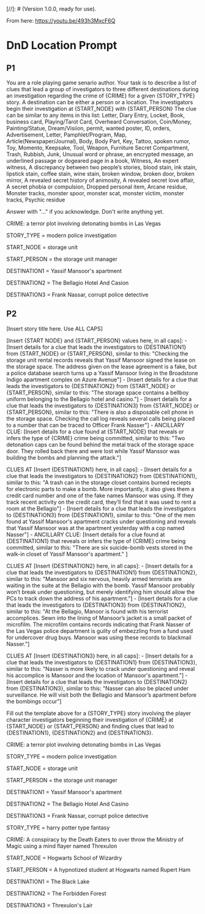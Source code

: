 
[//]: # (Version 1.0.0, ready for use).

From here: https://youtu.be/493h3MxcF6Q 

# DnD Location Prompt

## P1

You are a role playing game senario author. 
Your task is to describe a list of clues that lead a group of investigators to three different destinations during an investigation regarding the crime of {CRIME} for a given {STORY_TYPE} story.
A destination can be either a person or a location.
The investigators begin their investigation at {START_NODE} with {START_PERSON}
The clue can be similar to any items in this list:  Letter, Diary Entry, Locket, Book, business card, Playing/Tarot Card, Overheard Conversation, Coin/Money, Painting/Statue, Dream/Visiion, permit, wanted poster, ID, orders,  Advertisement, Letter, Pamphlet/Program, Map, Article(Newspaper/Journal), Body, Body Part, Key, Tattoo, spoken rumor, Toy, Momento, Keepsake, Tool, Weapon, Furniture Secret Compartment, Trash, Rubbish, Junk, Unusual word or phrase, an encrypted message, an underlined passage or dogeared page in a book, Witness, An expert witness, A discrepancy between two people’s stories, blood stain, ink stain, lipstick stain, coffee stain, wine stain, broken window, broken door, broken mirror, A revealed secret history of animosity, A revealed secret love affair, A secret phobia or compulsion, Dropped personal item, Arcane residue, Monster tracks, monster spoor, monster scat, monster victim, monster tracks, Psychic residue

Answer with "..." if you acknowledge. 
Don't write anything yet.

CRIME: a terror plot involving detonating bombs in Las Vegas

STORY_TYPE = modern police investigation

START_NODE = storage unit

START_PERSON = the storage unit manager

DESTINATION1 = Yassif Mansoor's apartment

DESTINATION2 = The Bellagio Hotel And Casion

DESTINATION3 = Frank Nassar, corrupt police detective


## P2

[Insert story title here. Use ALL CAPS]

[Insert {START NODE} and {START_PERSON} values here, in all caps]:
  \- [Insert details for a clue that leads the investigators to {DESTINATION1} from {START_NODE} or {START_PERSON}, similar to this: "Checking the storage unit rental records reveals that Yassif Mansoor signed the lease on the storage space. The address given on the lease agreement is a fake, but a police database search turns up a Yassif Mansoor living in the Broadstone Indigo apartment complex on Azure Avenue"]
  \- [Insert details for a clue that leads the investigators to {DESTINATION2} from {START_NODE} or {START_PERSON}, similar to this: "The storage space contains a bellboy uniform belonging to the Bellagio hotel and casino."]
  \- [Insert details for a clue that leads the investigators to {DESTINATION3} from {START_NODE} or {START_PERSON}, similar to this: "There is also a disposable cell phone in the storage space. Checking the call log reveals several calls being placed to a number that can be traced to Officer Frank Nasser"]
  \- ANCILLARY CLUE: [Insert details for a clue found at {START_NODE} that reveals or infers the type of {CRIME} crime being committed, similar to this: "Two detonation caps can be found behind the metal track of the storage space door. They rolled back there and were lost while Yassif Manssor was building the bombs and planning the attack."]

CLUES AT  [Insert {DESTINATION1} here, in all caps]:
  \- [Insert details for a clue that leads the investigators to {DESTINATION2} from {DESTINATION1}, similar to this: "A trash can in the storage closet contains burned reciepts for electronic parts to make a bomb. More importantly, it also gives them a credit card number and one of the fake names Mansoor was using. If they track recent activity on the credit card, they’ll find that it was used to rent a room at the Bellagio"]
  \- [Insert details for a clue that leads the investigators to {DESTINATION3} from {DESTINATION1}, similar to this: "One of the men found at Yassif Mansoor's apartment cracks under questioning and reveals that Yassif Mansoor was at the apartment yesterday with a cop named Nasser"]
  \- ANCILLARY CLUE: [Insert details for a clue found at {DESTINATION1} that reveals or infers the type of {CRIME} crime being committed, similar to this: "There are six suicide-bomb vests stored in the walk-in closet of Yassif Mansoor's apartment." ]

CLUES AT [Insert {DESTINATION2} here, in all caps]:
  \- [Insert details for a clue that leads the investigators to {DESTINATION1} from {DESTINATION2}, similar to this: "Mansoor and six nervous, heavily armed terrorists are waiting in the suite at the Bellagio with the bomb. Yassif Mansoor probably won’t break under questioning, but merely identifying him should allow the PCs to track down the address of his apartment."]
  \- [Insert details for a clue that leads the investigators to {DESTINATION3} from {DESTINATION2}, similar to this: "At the Bellagio, Manoor is found with his terrorist accomplices.  Sewn into the lining of Mansoor’s jacket is a small packet of microfilm. The microfilm contains records indicating that Frank Nasser of the Las Vegas police department is guilty of embezzling from a fund used for undercover drug buys. Mansoor was using these records to blackmail Nasser."]

CLUES AT [Insert {DESTINATION3} here, in all caps]:
  \- [Insert details for a clue that leads the investigators to {DESTINATION1} from {DESTINATION3}, similar to this: "Nasser is more likely to crack under questioning and reveal his accomplice is Mansoor and the location of Mansoor's apartment."]
  \- [Insert details for a clue that leads the investigators to {DESTINATION2} from {DESTINATION3}, similar to this: "Nasser can also be placed under surveillance. He will visit both the Bellagio and Mansoor’s apartment before the bombings occur"]

Fill out the template above for a {STORY_TYPE} story involving the player character investigators beginning their investigation of {CRIME} at {START_NODE} or {START_PERSON} and finding clues that lead to {DESTINATION1}, {DESTINATION2} and {DESTINATION3}.

CRIME: a terror plot involving detonating bombs in Las Vegas

STORY_TYPE = modern police investigation

START_NODE = storage unit

START_PERSON = the storage unit manager

DESTINATION1 = Yassif Mansoor's apartment

DESTINATION2 = The Bellagio Hotel And Casino

DESTINATION3 = Frank Nassar, corrupt police detective


STORY_TYPE = harry potter type fantasy

CRIME: A conspiracy by the Death Eaters to over throw the Ministry of Magic using a mind flayer named Threxulon

START_NODE = Hogwarts School of Wizardry

START_PERSON = A hypnotized student at Hogwarts named Rupert Ham

DESTINATION1 = The Black Lake

DESTINATION2 = The Forbidden Forest

DESTINATION3 = Threxulon's Lair
